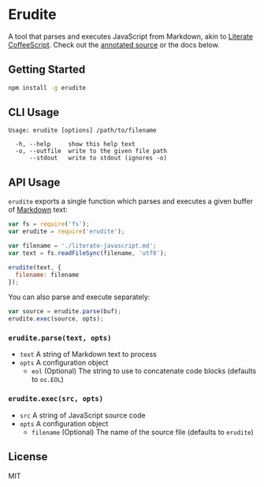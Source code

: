 # Erudite

A tool that parses and executes JavaScript from Markdown, akin to [Literate CoffeeScript](http://coffeescript.org/#literate). Check out the [annotated source](http://artisonian.github.io/erudite/docs/) or the docs below.

## Getting Started

```sh
npm install -g erudite
```

## CLI Usage

```
Usage: erudite [options] /path/to/filename

  -h, --help     show this help text
  -o, --outfile  write to the given file path
      --stdout   write to stdout (ignores -o)
```

## API Usage

`erudite` exports a single function which parses and executes a given buffer of
[Markdown](http://daringfireball.net/projects/markdown) text:

```js
var fs = require('fs');
var erudite = require('erudite');

var filename = './literate-javascript.md';
var text = fs.readFileSync(filename, 'utf8');

erudite(text, {
  filename: filename
});
```

You can also parse and execute separately:

```js
var source = erudite.parse(buf);
erudite.exec(source, opts);
```

### `erudite.parse(text, opts)`

- `text` A string of Markdown text to process
- `opts` A configuration object
  - `eol` (Optional) The string to use to concatenate code blocks (defaults to `os.EOL`)

### `erudite.exec(src, opts)`

- `src` A string of JavaScript source code
- `opts` A configuration object
  - `filename` (Optional) The name of the source file (defaults to `erudite`)

## License

MIT
